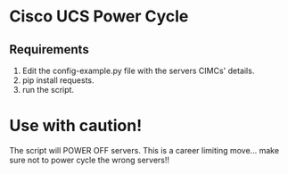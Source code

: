 # Cisco UCS Power Cycle

## Requirements
1) Edit the config-example.py file with the servers CIMCs' details.
2) pip install requests.
3) run the script.

# Use with caution!
The script will POWER OFF servers. This is a career limiting move... make sure not to power cycle the wrong servers!!